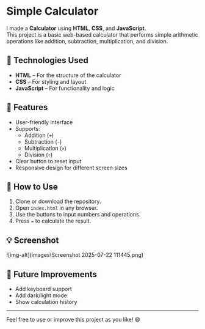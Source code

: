 # Simple Calculator

I made a **Calculator** using **HTML**, **CSS**, and **JavaScript**.  
This project is a basic web-based calculator that performs simple arithmetic operations like addition, subtraction, multiplication, and division.

## 🔧 Technologies Used

- **HTML** – For the structure of the calculator
- **CSS** – For styling and layout
- **JavaScript** – For functionality and logic

## 🚀 Features

- User-friendly interface
- Supports:
  - Addition (`+`)
  - Subtraction (`-`)
  - Multiplication (`×`)
  - Division (`÷`)
- Clear button to reset input
- Responsive design for different screen sizes

## 📁 How to Use

1. Clone or download the repository.
2. Open `index.html` in any browser.
3. Use the buttons to input numbers and operations.
4. Press `=` to calculate the result.

## 💡 Screenshot
![img-alt](images\Screenshot 2025-07-22 111445.png)

## 📌 Future Improvements

- Add keyboard support
- Add dark/light mode
- Show calculation history

---

Feel free to use or improve this project as you like! 😄
